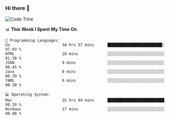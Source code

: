 ### Hi there 👋

<!--
**CrazyCollin/crazycollin** is a ✨ _special_ ✨ repository because its `README.md` (this file) appears on your GitHub profile.

Here are some ideas to get you started:

- 🔭 I’m currently working on ...
- 🌱 I’m currently learning ...
- 👯 I’m looking to collaborate on ...
- 🤔 I’m looking for help with ...
- 💬 Ask me about ...
- 📫 How to reach me: ...
- 😄 Pronouns: ...
- ⚡ Fun fact: ...
-->

<!--START_SECTION:waka-->
![Code Time](http://img.shields.io/badge/Code%20Time-1%2C758%20hrs%2029%20mins-blue)

📊 **This Week I Spent My Time On** 

```text
💬 Programming Languages: 
Go                       34 hrs 57 mins      ████████████████████████░   97.03 % 
HTML                     28 mins             ░░░░░░░░░░░░░░░░░░░░░░░░░   01.30 % 
JSON                     9 mins              ░░░░░░░░░░░░░░░░░░░░░░░░░   00.45 % 
Java                     8 mins              ░░░░░░░░░░░░░░░░░░░░░░░░░   00.39 % 
YAML                     6 mins              ░░░░░░░░░░░░░░░░░░░░░░░░░   00.30 % 

💻 Operating System: 
Mac                      35 hrs 44 mins      █████████████████████████   99.20 % 
Windows                  17 mins             ░░░░░░░░░░░░░░░░░░░░░░░░░   00.80 % 
```


<!--END_SECTION:waka-->
